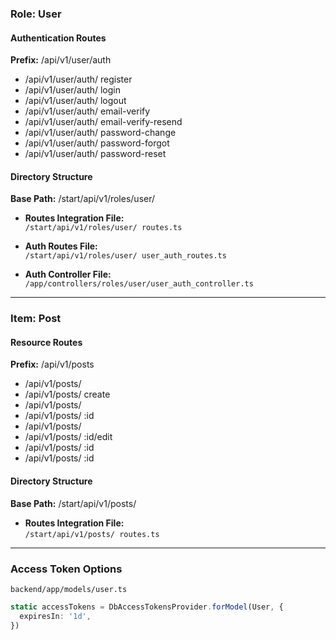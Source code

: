### Role: User

#### Authentication Routes

**Prefix:** /api/v1/user/auth

- /api/v1/user/auth/ register
- /api/v1/user/auth/ login
- /api/v1/user/auth/ logout
- /api/v1/user/auth/ email-verify
- /api/v1/user/auth/ email-verify-resend
- /api/v1/user/auth/ password-change
- /api/v1/user/auth/ password-forgot
- /api/v1/user/auth/ password-reset

#### Directory Structure

**Base Path:** /start/api/v1/roles/user/

- **Routes Integration File:**  
  `/start/api/v1/roles/user/ routes.ts`

- **Auth Routes File:**  
  `/start/api/v1/roles/user/ user_auth_routes.ts`

- **Auth Controller File:**  
  `/app/controllers/roles/user/user_auth_controller.ts`

---

### Item: Post

#### Resource Routes

**Prefix:** /api/v1/posts

- /api/v1/posts/
- /api/v1/posts/ create
- /api/v1/posts/
- /api/v1/posts/ :id
- /api/v1/posts/
- /api/v1/posts/ :id/edit
- /api/v1/posts/ :id
- /api/v1/posts/ :id

#### Directory Structure

**Base Path:** /start/api/v1/posts/

- **Routes Integration File:**  
  `/start/api/v1/posts/ routes.ts`

---

### Access Token Options

`backend/app/models/user.ts`

```Typescript
static accessTokens = DbAccessTokensProvider.forModel(User, {
  expiresIn: '1d',
})
```
